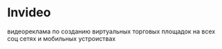 # Invideo
видеореклама по созданию виртуальных торговых площадок на всех соц сетях и мобильных устроиствах
